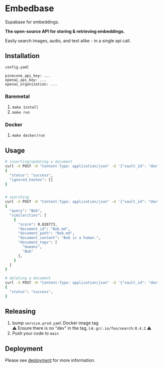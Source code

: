 # Embedbase

Supabase for embeddings.

**The open-source API for storing & retrieving embeddings.**

Easily search images, audio, and text alike - in a single api call.

## Installation

`config.yaml`
```
pinecone_api_key: ...
openai_api_key: ...
openai_organization: ...
```

### Baremetal

1. `make install`
2. `make run`

### Docker

1. `make docker/run`

## Usage

```bash
# inserting/updating a document
curl -X POST -H "Content-Type: application/json" -d '{"vault_id": "dev", "documents": [{"document_path": "Bob.md", "document_tags": ["Humans", "Bob"], "document_content": "Bob is a human.", "document_embedding_format": "File:\nBob.md\nContent:\nBob is a human."}]}' http://localhost:8080/v1/search/refresh | jq '.'
{
  "status": "success",
  "ignored_hashes": []
}


# searching
curl -X POST -H "Content-Type: application/json" -d '{"vault_id": "dev", "query": "Bob"}' http://localhost:8080/v1/search | jq '.'
{
  "query": "Bob",
  "similarities": [
    {
      "score": 0.828773,
      "document_id": "Bob.md",
      "document_path": "Bob.md",
      "document_content": "Bob is a human.",
      "document_tags": [
        "Humans",
        "Bob"
      ],
    }
  ]
}

# deleting a document
curl -X POST -H "Content-Type: application/json" -d '{"vault_id": "dev", "documents": [{"document_to_delete": "Bob.md"}]}' http://localhost:8080/v1/search/refresh | jq '.'
{
  "status": "success",
}
```

## Releasing

1. bump `service.prod.yaml` Docker image tag  
  ⚠️ Ensure there is no "dev" in the tag, i.e. `gcr.io/foo/search:0.4.2` ⚠️
2. Push your code to `main`

## Deployment

Please see [deployment](./docs/DEPLOYMENT.md) for more information.
